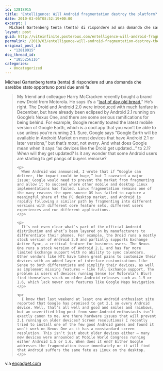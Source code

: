 ```yaml
---
id: 12818915
title: 'Entelligence: Will Android fragmentation destroy the platform? — Engadget'
date: 2010-03-06T08:52:19+00:00
excerpt: |
  Michael Gartenberg tenta (tenta) di rispondere ad una domanda che sarebbe stato opportuno porsi due anni fa. My friend and colleague Harry McCracken recently bought a brand new Droid from Motorola. He says it's a "loaf of day old bread." He's righ...
layout: post
guid: http://viteinfinite.posterous.com/entelligence-will-android-fragmentation-destr-3
permalink: /2010/03/entelligence-will-android-fragmentation-destroy-the-platform-engadget/
original_post_id:
  - "12818915"
dsq_thread_id:
  - "1855256116"
categories:
  - Uncategorized
---
```

<div class="posterous_bookmarklet_entry">
  <p>
    Michael Gartenberg tenta (tenta) di rispondere ad una domanda che sarebbe stato opportuno porsi due anni fa.
  </p>
  
  <blockquote class="posterous_long_quote">
    <p>
      My friend and colleague Harry McCracken recently bought a brand new Droid from Motorola. He says it’s a “<a href="http://technologizer.com/2010/02/23/the-verizon-droid-is-a-loaf-of-day-old-bread/">loaf of day old bread.</a>” He’s right. The Droid and Android 2.0 were introduced with much fanfare in December, but have already been eclipsed by Android 2.1 running on Google’s Nexus One, and there are some serious ramifications for being behind. For example, Google recently touted the latest mobile version of Google Earth, which is a cool app that you won’t be able to use unless you’re running 2.1. Sure, Google says “Google Earth will be available in Android Market on most devices that have Android 2.1 or later versions,” but that’s <em>most</em>, not <em>every</em>. And what does Google mean when it says “as devices like the Droid get updated…” to 2.1? <em>When</em> will they get updated? Is it any wonder that some Android users are starting to get pangs of buyers remorse?
    </p>
    
    <p>
      When Android was announced, I wrote that if “Google can deliver, the impact could be huge,” but I caveated a major issue: Google would need to prevent the market from fragmenting and allow it to succeed where other mobile and desktop Linux implementations had failed. Linux fragmentation remains one of the many reasons the open-source OS has failed to capture a meaningful share of the PC desktop market, and Android is rapidly following a similar path by fragmenting into different versions with different core feature sets, different users experiences and run different applications.
    </p>
    
    <p>
      It’s not even clear what’s part of the official Android distribution and what’s been layered on by manufacturers to differentiate their phones. For example, the Droid runs a mostly stock version of Android 2.0 and partially supports Exchange Active Sync, a critical feature for business users. The Nexus One runs a stock version of Android 2.1, and has far more limited Exchange support with no ability to sync calendars. Other vendors like HTC have taken great pains to customize their devices with an added layer of interface customizations like Sense to both differentiate and simplify their devices, as well as implement missing features — like full Exchange support. The problem is users of devices running Sense (or Motorola’s Blur) find themselves stuck on older Android releases such as 1.5 or 1.6, which lack newer core features like Google Maps Navigation.
    </p>
    
    <p>
      I know that last weekend at least one Android enthusiast site reported that Google has promised to get 2.1 on every Android device. Well, that’s all well and good and smiles and rainbows, but an unverified blog post from some Android enthusiasts isn’t exactly canon to me. Are there hardware issues that will prevent 2.1 running on older devices? Screen resolutions? I recently tried to install one of the few good Android games and found it won’t work on Nexus One as it has a nonstandard screen resolution. This isn’t just about older devices either — many new devices were announced at Mobile World Congress running either Android 1.5 or 1.6. When does it end? Either Google addresses the fragmentation issue immediately or it will find that Android suffers the same fate as Linux on the desktop.
    </p>
  </blockquote>
  
  <div class="posterous_quote_citation">
    via <a href="http://www.engadget.com/2010/03/05/entelligence-will-android-fragmentation-destroy-the-platform/">engadget.com</a>
  </div>
</div>